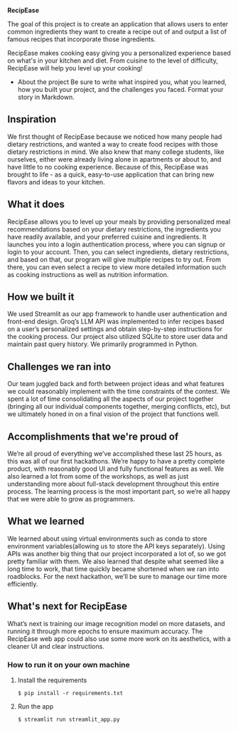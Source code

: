 **RecipEase**


The goal of this project is to create an application that allows users to enter common ingredients they want to create a recipe out of and output a list of famous recipes that incorporate those ingredients.

RecipEase makes cooking easy giving you a personalized experience based on what's in your kitchen and diet. From cuisine to the level of difficulty, RecipEase will help you level up your cooking!

* About the project
Be sure to write what inspired you, what you learned, how you built your project, and the challenges you faced. Format your story in Markdown.
## Inspiration
We first thought of RecipEase because we noticed how many people had dietary restrictions, and wanted a way to create food recipes with those dietary restrictions in mind. We also knew that many college students, like ourselves, either were already living alone in apartments or about to, and have little to no cooking experience. Because of this, RecipEase was brought to life - as a quick, easy-to-use application that can bring new flavors and ideas to your kitchen.

## What it does
RecipEase allows you to level up your meals by providing personalized meal recommendations based on your dietary restrictions, the ingredients you have readily available, and your preferred cuisine and ingredients. It launches you into a login authentication process, where you can signup or login to your account. Then, you can select ingredients, dietary restrictions, and based on that, our program will give multiple recipes to try out. From there, you can even select a recipe to view more detailed information such as cooking instructions as well as nutrition information. 

## How we built it
We used Streamlit as our app framework to handle user authentication and front-end design. Groq’s LLM API was implemented to infer recipes based on a user’s personalized settings and obtain step-by-step instructions for the cooking process. Our project also utilized SQLite to store user data and maintain past query history. We primarily programmed in Python. 

## Challenges we ran into
Our team juggled back and forth between project ideas and what features we could reasonably implement with the time constraints of the contest. We spent a lot of time consolidating all the aspects of our project together (bringing all our individual components together, merging conflicts, etc), but we ultimately honed in on a final vision of the project that functions well. 
 
## Accomplishments that we're proud of

We’re all proud of everything we’ve accomplished these last 25 hours, as this was all of our first hackathons. We’re happy to have a pretty complete product, with reasonably good UI and fully functional features as well. We also learned a lot from some of the workshops, as well as just understanding more about full-stack development throughout this entire process. The learning process is the most important part, so we’re all happy that we were able to grow as programmers.

## What we learned

We learned about using virtual environments such as conda to store environment variables(allowing us to store the API keys separately). Using APIs was another big thing that our project incorporated a lot of, so we got pretty familiar with them. We also learned that despite what seemed like a long time to work, that time quickly became shortened when we ran into roadblocks. For the next hackathon, we’ll be sure to manage our time more efficiently.

## What's next for RecipEase

What’s next is training our image recognition model on more datasets, and running it through more epochs to ensure maximum accuracy. The RecipEase web app could also use some more work on its aesthetics, with a cleaner UI and clear instructions. 

### How to run it on your own machine

1. Install the requirements

   ```
   $ pip install -r requirements.txt
   ```

2. Run the app

   ```
   $ streamlit run streamlit_app.py
   ```
